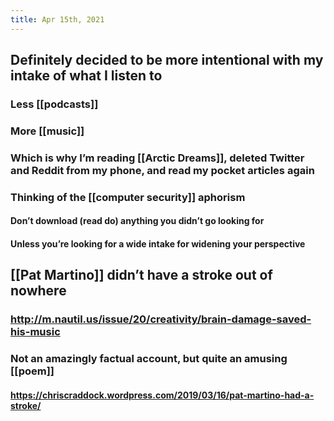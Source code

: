 ```yaml
---
title: Apr 15th, 2021
---
```


## Definitely decided to be more intentional with my intake of what I listen to
### Less [[podcasts]]
### More [[music]]
### Which is why I’m reading [[Arctic Dreams]], deleted Twitter and Reddit from my phone, and read my pocket articles again
### Thinking of the [[computer security]] aphorism
#### Don’t download (read do) anything you didn’t go looking for
#### Unless you’re looking for a wide intake for widening your perspective
## [[Pat Martino]] didn’t have a stroke out of nowhere
### http://m.nautil.us/issue/20/creativity/brain-damage-saved-his-music
### Not an amazingly factual account, but quite an amusing [[poem]]
#### https://chriscraddock.wordpress.com/2019/03/16/pat-martino-had-a-stroke/
